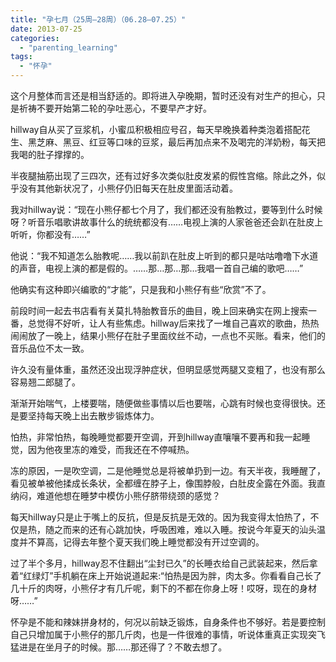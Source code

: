 ```yaml
---
title: "孕七月（25周—28周）（06.28—07.25）"
date: 2013-07-25
categories: 
  - "parenting_learning"
tags: 
  - "怀孕"
---
```


这个月整体而言还是相当舒适的。即将进入孕晚期，暂时还没有对生产的担心，只是祈祷不要开始第二轮的孕吐恶心，不要早产才好。

hillway自从买了豆浆机，小蜜瓜积极相应号召，每天早晚换着种类泡着搭配花生、黑芝麻、黑豆、红豆等口味的豆浆，最后再加点来不及喝完的洋奶粉，每天把我喝的肚子撑撑的。

半夜腿抽筋出现了三四次，还有过好多次类似肚皮发紧的假性宫缩。除此之外，似乎没有其他新状况了，小熊仔仍旧每天在肚皮里面活动着。

我对hillway说：“现在小熊仔都七个月了，我们都还没有胎教过，要等到什么时候呀？听音乐唱歌讲故事什么的统统都没有……电视上演的人家爸爸还会趴在肚皮上听听，你都没有……”

他说：“我不知道怎么胎教呢……我以前趴在肚皮上听到的都只是咕咕噜噜下水道的声音，电视上演的都是假的。……那…那…那…我唱一首自己编的歌吧……”

他确实有这种即兴编歌的“才能”，只是我和小熊仔有些“欣赏”不了。

前段时间一起去书店看有关莫扎特胎教音乐的曲目，晚上回来确实在网上搜索一番，总觉得不好听，让人有些焦虑。hillway后来找了一堆自己喜欢的歌曲，热热闹闹放了一晚上，结果小熊仔在肚子里面纹丝不动，一点也不买账。看来，他们的音乐品位不太一致。

许久没有量体重，虽然还没出现浮肿症状，但明显感觉两腿又变粗了，也没有那么容易翘二郎腿了。

渐渐开始喘气，上楼要喘，随便做些事情以后也要喘，心跳有时候也变得很快。还是要坚持每天晚上出去散步锻炼体力。

怕热，非常怕热，每晚睡觉都要开空调，开到hillway直嚷嚷不要再和我一起睡觉，因为他夜里冻的难受，而我还在不停喊热。

冻的原因，一是吹空调，二是他睡觉总是将被单扔到一边。有天半夜，我睡醒了，看见被单被他揉成长条状，全都缠在脖子上，像围脖般，白肚皮全露在外面。我直纳闷，难道他想在睡梦中模仿小熊仔脐带绕颈的感觉？

每天hillway只是止于嘴上的反抗，但是反抗是无效的。因为我变得太怕热了，不仅是热，随之而来的还有心跳加快，呼吸困难，难以入睡。按说今年夏天的汕头温度并不算高，记得去年整个夏天我们晚上睡觉都没有开过空调的。

过了半个多月，hillway忍不住翻出“尘封已久”的长睡衣给自己武装起来，然后拿着“红绿灯”手机躺在床上开始说道起来:“怕热是因为胖，肉太多。你看看自己长了几十斤的肉呀，小熊仔才有几斤呢，剩下的不都在你身上呀！哎呀，现在的身材呀……”

怀孕是不能和辣妹拼身材的，何况以前缺乏锻炼，自身条件也不够好。若是要控制自己只增加属于小熊仔的那几斤肉，也是一件很难的事情，听说体重真正实现突飞猛进是在坐月子的时候。那……那还得了？不敢去想了。
